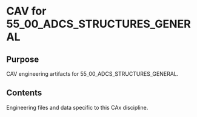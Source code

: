 # CAV for 55_00_ADCS_STRUCTURES_GENERAL

## Purpose
CAV engineering artifacts for 55_00_ADCS_STRUCTURES_GENERAL.

## Contents
Engineering files and data specific to this CAx discipline.
